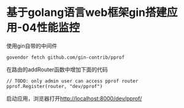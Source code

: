 # 基于golang语言web框架gin搭建应用-04性能监控

使用gin自带的中间件

```
govendor fetch github.com/gin-contrib/pprof
```

在路由的addRouter函数中增加下面的代码

```
// TODO: only admin user can access pprof router
pprof.Register(router, "dev/pprof")
```

启动应用，浏览器打开[http://localhost:8000/dev/pprof/](http://localhost:8000/dev/pprof/)

